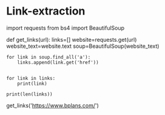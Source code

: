 # Link-extraction



import requests
from bs4 import BeautifulSoup

def get_links(url):
    links=[]
    website=requests.get(url)
    website_text=website.text
    soup=BeautifulSoup(website_text)

    for link in soup.find_all('a'):
        links.append(link.get('href'))


    for link in links:
        print(link)

    print(len(links))
get_links('https://www.bplans.com/')
